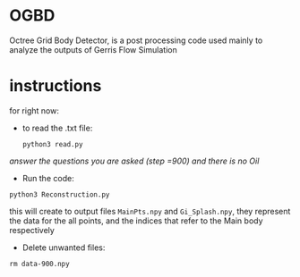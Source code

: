 # OGBD
Octree Grid Body Detector, is a post processing code used mainly to analyze the outputs of Gerris Flow Simulation 

# instructions
for right now: 
- to read the .txt file:

  `python3 read.py`

*answer the questions you are asked (step =900) and there is no Oil*

- Run the code: 

`python3 Reconstruction.py`

this will create to output files `MainPts.npy` and `Gi_Splash.npy`, they represent the data for the all points, and the indices that refer to the Main body respectively

- Delete unwanted files:

`rm data-900.npy`
